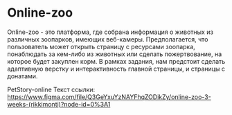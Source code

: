 # Online-zoo

Online-zoo - это платформа, где собрана информация о животных из различных зоопарков, имеющих веб-камеры. Предполагается, что пользователь может открыть страницу с ресурсами зоопарка, понаблюдать за кем-либо из животных или сделать пожертвование, на которое будет закуплен корм. В рамках задания, нам предстоит сделать адаптивную верстку и интерактивность главной страницы, и страницы с донатами.

PetStory-online
Текст ссылки: https://www.figma.com/file/Q3GeYxuYzNAYFhqZODikZy/online-zoo-3-weeks-(rikkimonti)?node-id=0%3A1
